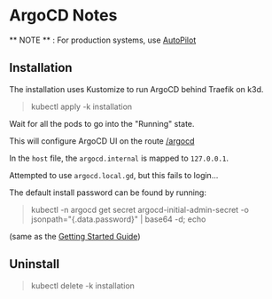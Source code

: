 # ArgoCD Notes

** NOTE ** : For production systems, use [AutoPilot](https://argocd-autopilot.readthedocs.io)

## Installation

The installation uses Kustomize to run ArgoCD behind Traefik on k3d.

> kubectl apply -k installation

Wait for all the pods to go into the "Running" state.

This will configure ArgoCD UI on the route [/argocd](http://argocd.internal:9090)

In the `host` file, the `argocd.internal` is mapped to `127.0.0.1`.

Attempted to use `argocd.local.gd`, but this fails to login...

The default install password can be found by running:
> kubectl -n argocd get secret argocd-initial-admin-secret -o jsonpath="{.data.password}" | base64 -d; echo

(same as the [Getting Started Guide](https://argo-cd.readthedocs.io/en/stable/getting_started/))

## Uninstall

> kubectl delete -k installation
